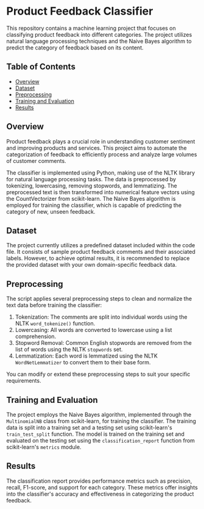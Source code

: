 # Product Feedback Classifier


This repository contains a machine learning project that focuses on classifying product feedback into different categories. The project utilizes natural language processing techniques and the Naive Bayes algorithm to predict the category of feedback based on its content.

## Table of Contents
- [Overview](#overview)
- [Dataset](#dataset)
- [Preprocessing](#preprocessing)
- [Training and Evaluation](#training-and-evaluation)
- [Results](#results)

## Overview
Product feedback plays a crucial role in understanding customer sentiment and improving products and services. This project aims to automate the categorization of feedback to efficiently process and analyze large volumes of customer comments.

The classifier is implemented using Python, making use of the NLTK library for natural language processing tasks. The data is preprocessed by tokenizing, lowercasing, removing stopwords, and lemmatizing. The preprocessed text is then transformed into numerical feature vectors using the CountVectorizer from scikit-learn. The Naive Bayes algorithm is employed for training the classifier, which is capable of predicting the category of new, unseen feedback.

## Dataset
The project currently utilizes a predefined dataset included within the code file. It consists of sample product feedback comments and their associated labels. However, to achieve optimal results, it is recommended to replace the provided dataset with your own domain-specific feedback data.

## Preprocessing
The script applies several preprocessing steps to clean and normalize the text data before training the classifier:

1. Tokenization: The comments are split into individual words using the NLTK `word_tokenize()` function.
2. Lowercasing: All words are converted to lowercase using a list comprehension.
3. Stopword Removal: Common English stopwords are removed from the list of words using the NLTK `stopwords` set.
4. Lemmatization: Each word is lemmatized using the NLTK `WordNetLemmatizer` to convert them to their base form.

You can modify or extend these preprocessing steps to suit your specific requirements.

## Training and Evaluation
The project employs the Naive Bayes algorithm, implemented through the `MultinomialNB` class from scikit-learn, for training the classifier. The training data is split into a training set and a testing set using scikit-learn's `train_test_split` function. The model is trained on the training set and evaluated on the testing set using the `classification_report` function from scikit-learn's `metrics` module.

## Results
The classification report provides performance metrics such as precision, recall, F1-score, and support for each category. These metrics offer insights into the classifier's accuracy and effectiveness in categorizing the product feedback.
